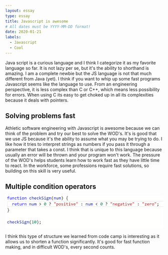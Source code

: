 ```yaml
---
layout: essay
type: essay
title: Javascript is awesome
# All dates must be YYYY-MM-DD format!
date: 2020-01-21
labels:
  - Javascript
  - Cool
---
```

Java script is a curious language and I think I categorize it as my favorite language so far. It is not lazy per se, but it's the ability to shorthand is amazing. I am a complete newbie but the JS language is not that much different from Java (yet). I think if you want to whip up some fast programs Javascript seems like the language to use. From an engineering perspective, it is less complex than C or C++, which means less possibility for errors. When using C its easy to get choked up in all its complexities because it deals with pointers.

## Solving problems fast

Athletic software engineering with Javascript is awesome because we can think of the problem and try our best to solve the WOD's. It's is good that we use JS because it's the ability to assume what you may be trying to do. I like how it tries to interpret strings as numbers if you pass it through a parameter that takes a const. I think that is unique to this language because usually an error will be thrown and your program won't work. The pressure of the WOD's helps students learn how to work fast as they have little time to react. In the workforce, some professions require fast solutions, so building on this skill is very useful. 

## Multiple condition operators

<img class="ui large right floated rounded image" src="/images/multipleCondition.PNG">

I think this type of structure we learned from code camp is interesting as it allows us to shorten a function significantly. It's good for fast function making, and in difficult WOD's, every second counts. 
